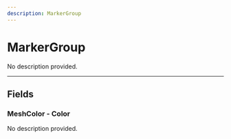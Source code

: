 ```yaml
---
description: MarkerGroup
---
```


# MarkerGroup

No description provided.

***

## Fields

### MeshColor - Color

No description provided.

